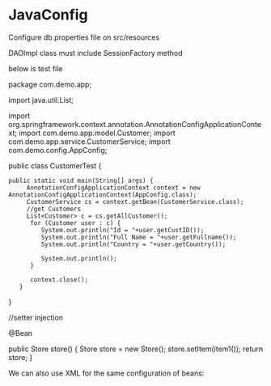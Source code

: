 # JavaConfig
Configure db.properties file on src/resources

DAOImpl class must include SessionFactory method

below is test file


package com.demo.app;

import java.util.List;

import org.springframework.context.annotation.AnnotationConfigApplicationContext;
import com.demo.app.model.Customer;
import com.demo.app.service.CustomerService;
import com.demo.config.AppConfig;

public class CustomerTest {

	public static void main(String[] args) {
		 AnnotationConfigApplicationContext context = new AnnotationConfigApplicationContext(AppConfig.class);	 
		 CustomerService cs = context.getBean(CustomerService.class);
		 //get Customers
		 List<Customer> c = cs.getAllCustomer();
	      for (Customer user : c) {
	         System.out.println("Id = "+user.getCustID());
	         System.out.println("Full Name = "+user.getFullname());
	         System.out.println("Country = "+user.getCountry());
	      
	         System.out.println();
	      }

	      context.close();
	   }


}

//setter injection

@Bean

public Store store() {
    Store store = new Store();
    store.setItem(item1());
    return store;
}


We can also use XML for the same configuration of beans:

<bean id="store" class="org.baeldung.store.Store">
    <property name="item" ref="item1" />
</bean>


